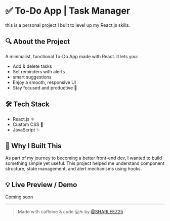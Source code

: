 # ✅ To-Do App | Task Manager
 
 this is a personal project I built to level up my React.js skills.

## 🔍 About the Project
A minimalist, functional To-Do App made with React. It lets you:

- Add & delete tasks
- Set reminders with alerts
- smart suggestions 
- Enjoy a smooth, responsive UI
- Stay focused and productive 🧠

## 🛠️ Tech Stack
- React.js ⚛️
- Custom CSS 🎨
- JavaScript ✨

## 📁 Why I Built This
As part of my journey to becoming a better front-end dev, I wanted to build something simple yet useful. This project helped me understand component structure, state management, and alert mechanisms using hooks.

## 💡 Live Preview / Demo
[Coming soon](https://drive.google.com/file/d/1PeG9V6p4ssy-2QD_U-ornTuF_PhPdSaW/view?usp=sharing)

---

> Made with caffeine & code 💻☕ by [@SHARLEEZ25](https://github.com/SHARLEEZ25)
